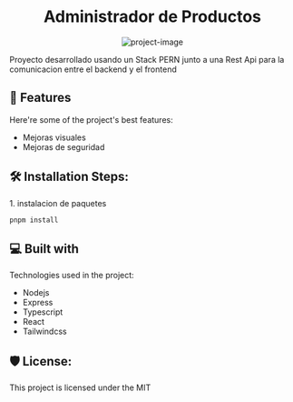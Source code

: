 <h1 align="center" id="title">Administrador de Productos</h1>

<p align="center"><img src="https://external-content.duckduckgo.com/iu/?u=https%3A%2F%2Fimage.freepik.com%2Fvector-gratis%2Flanzamiento-nuevo-proyecto-empresarial-lanzamiento-nuevo-producto-o-servicio_106788-151.jpg&amp;f=1&amp;nofb=1&amp;ipt=a9c3fa24163915fb08e237651f80997048a185ee3d94757017b1cd17f52400bd&amp;ipo=images" alt="project-image"></p>

<p id="description">Proyecto desarrollado usando un Stack PERN junto a una Rest Api para la comunicacion entre el backend y el frontend</p>

  
  
<h2>🧐 Features</h2>

Here're some of the project's best features:

*   Mejoras visuales
*   Mejoras de seguridad

<h2>🛠️ Installation Steps:</h2>

<p>1. instalacion de paquetes</p>

```
pnpm install
```

  
  
<h2>💻 Built with</h2>

Technologies used in the project:

*   Nodejs
*   Express
*   Typescript
*   React
*   Tailwindcss

<h2>🛡️ License:</h2>

This project is licensed under the MIT